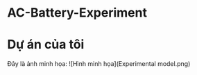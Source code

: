 # AC-Battery-Experiment
# Dự án của tôi

Đây là ảnh minh họa:
![Hình minh họa](Experimental model.png)

